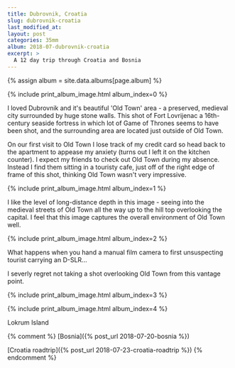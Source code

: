 ```yaml
---
title: Dubrovnik, Croatia
slug: dubrovnik-croatia
last_modified_at:
layout: post
categories: 35mm
album: 2018-07-dubrovnik-croatia
excerpt: >
  A 12 day trip through Croatia and Bosnia
---
```

{% assign album = site.data.albums[page.album] %}

{% include print_album_image.html album_index=0 %}

I loved Dubrovnik and it's beautiful 'Old Town' area - a preserved, medieval city surrounded by huge stone walls. This shot of Fort Lovrijenac a 16th-century seaside fortress in which lot of Game of Thrones seems to have been shot, and the surrounding area are located just outside of Old Town.

On our first visit to Old Town I lose track of my credit card so head back to the apartment to appease my anxiety (turns out I left it on the kitchen counter). I expect my friends to check out Old Town during my absence. Instead I find them sitting in a touristy cafe, just off of the right edge of frame of this shot, thinking Old Town wasn't very impressive.

{% include print_album_image.html album_index=1 %}

I like the level of long-distance depth in this image - seeing into the medieval streets of Old Town all the way up to the hill top overlooking the capital. I feel that this image captures the overall environment of Old Town well.

{% include print_album_image.html album_index=2 %}

What happens when you hand a manual film camera to first unsuspecting tourist carrying an D-SLR...

I severly regret not taking a shot overlooking Old Town from this vantage point.

{% include print_album_image.html album_index=3 %}

{% include print_album_image.html album_index=4 %}

Lokrum Island

{% comment %}
[Bosnia]({% post_url 2018-07-20-bosnia %})

[Croatia roadtrip]({% post_url 2018-07-23-croatia-roadtrip %})
{% endcomment %}